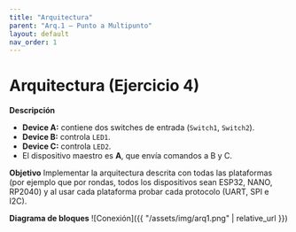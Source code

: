 ```yaml
---
title: "Arquitectura"
parent: "Arq.1 — Punto a Multipunto"
layout: default
nav_order: 1
---
```


# Arquitectura (Ejercicio 4)

**Descripción**  
- **Device A:** contiene dos switches de entrada (`Switch1`, `Switch2`).  
- **Device B:** controla `LED1`.  
- **Device C:** controla `LED2`.  
- El dispositivo maestro es **A**, que envía comandos a B y C.  

**Objetivo**
Implementar la arquitectura descrita con todas las plataformas (por ejemplo que por rondas, todos los dispositivos sean ESP32, NANO, RP2040) y al usar cada plataforma probar cada protocolo (UART, SPI e I2C).

**Diagrama de bloques**
![Conexión]({{ "/assets/img/arq1.png" | relative_url }})
